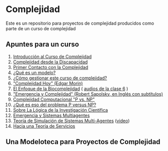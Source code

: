 # Complejidad

Este es un repositorio para proyectos de complejidad producidos como parte de un curso de complejidad

## Apuntes para un curso

1. [Introducción al Curso de Complejidad](http://jacinto-davila.blogspot.com/2022/05/complejidad-jacinto-davila-se-cuela-un.html)
2. [Complejidad desde la Discapacidad](http://jacinto-davila.blogspot.com/2022/06/b2022-01-complejidad-desde-la.html)
3. [Primer Contacto con la Complejidad](http://jacinto-davila.blogspot.com/2022/06/b2022-02-primer-contacto-con-la.html)
4. [¿Qué es un modelo?](http://jacinto-davila.blogspot.com/2022/06/b2022-03-complejidad-que-es-un-modelo.html)
5. [¿Cómo gestionar este curso de complejidad?]()
6. ["Complejidad Hoy" (Edgar Morin)](https://www.youtube.com/watch?v=fSDi8YFX3Cw&t=4141s)
7. [El Enfoque de la Biocomplejidad](https://github.com/jacintodavila/complejidad/blob/main/documentos/507.pdf) ( [audios de la clase 6](https://soundcloud.com/jacinto-davila-512510236/sets) )
8. ["Emergencia y Complejidad" (Robert Sapolsky, en Inglés con subtítulos)](https://youtu.be/o_ZuWbX-CyE)
9. [Complejidad Computacional "P vs. NP"](https://www.youtube.com/watch?v=EHp4FPyajKQ)
10. [¿Qué es eso del problema P versus NP?](https://www.youtube.com/watch?v=UR2oDYZ-Sao)
11. [Sobre La Lógica de la Investigación Científica](https://jacinto-davila.blogspot.com/2022/06/sobre-la-logica-de-la-investigacion.html)
12. [Emergencia y Sistemas Multiagentes](https://papers.ssrn.com/sol3/papers.cfm?abstract_id=292408)
13. [Teoría de Simulación de Sistemas Multi-Agentes](https://github.com/jacintodavila/complejidad/blob/main/documentos/dut_scsc2007.pdf) ([video](https://www.youtube.com/watch?v=ibkmEa6htsw&t=62s))
14. [Hacia una Teoría de Servicios](https://github.com/jacintodavila/complejidad/blob/main/documentos/CONTRACORRIENTE-hacia-una-teoria-de-servicios-pags-28-43.pdf)


## Una Modeloteca para Proyectos de Complejidad

